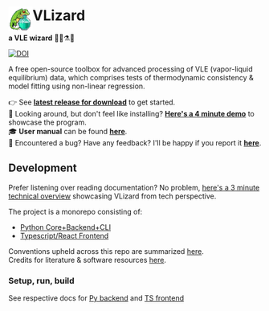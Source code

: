 # <img align="left" src="appUI/public/icon.png" width="48" height="48">VLizard
**a VLE wizard** 🧙‍♂️⚗🦎

[![DOI](https://zenodo.org/badge/DOI/10.5281/zenodo.13357210.svg)](https://doi.org/10.5281/zenodo.13357210)

A free open-source toolbox for advanced processing of VLE (vapor-liquid equilibrium) data, which comprises tests of thermodynamic consistency & model fitting using non-linear regression.

👉 See **[latest release for download](https://github.com/Lemonexe/VLizard/releases)** to get started.  
👀 Looking around, but don't feel like installing? **[Here's a 4 minute demo](https://drive.google.com/file/d/163lrDuwMCAOp17j-C7b1wqYMJAO6IwCD/view?usp=sharing)** to showcase the program.  
🎓 **User manual** can be found **[here](docs/user/manual.md)**.  
🐛 Encountered a bug? Have any feedback? I'll be happy if you report it **[here](docs/user/bug_tracking.md)**.

## Development

Prefer listening over reading documentation? No problem, [here's a 3 minute technical overview](https://drive.google.com/file/d/1BY5ER9d8al4iYIa0OSvPQxuiorSwq9Jj/view?usp=sharing) showcasing VLizard from tech perspective.

The project is a monorepo consisting of:
- [Python Core+Backend+CLI](docs/appPy.md)
- [Typescript/React Frontend](docs/appUI.md)

Conventions upheld across this repo are summarized [here](docs/conventions.md).  
Credits for literature & software resources [here](docs/references.md).

### Setup, run, build
See respective docs for [Py backend](docs/appPy.md) and [TS frontend](docs/appUI.md)

